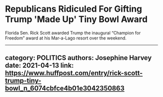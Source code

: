 # Republicans Ridiculed For Gifting Trump 'Made Up' Tiny Bowl Award

Florida Sen. Rick Scott awarded Trump the inaugural “Champion for Freedom” award at his Mar-a-Lago resort over the weekend.

---
category: POLITICS
authors: Josephine Harvey
date: 2021-04-13
link: https://www.huffpost.com/entry/rick-scott-trump-tiny-bowl_n_6074cbfce4b01e3042350863
---
